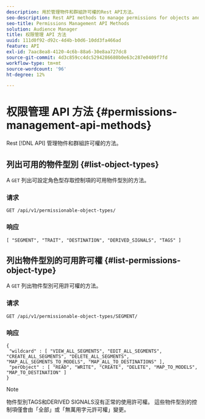 ```yaml
---
description: 用於管理物件和群組許可權的Rest API方法。
seo-description: Rest API methods to manage permissions for objects and groups.
seo-title: Permissions Management API Methods
solution: Audience Manager
title: 权限管理 API 方法
uuid: 111d0f92-d92c-4d4b-b0d6-10dd3fa466ad
feature: API
exl-id: 7aac8ea8-4120-4c6b-88a6-30e8aa727dc8
source-git-commit: 4d3c859cc4dc5294286680b0e63c287e0409f7fd
workflow-type: tm+mt
source-wordcount: '96'
ht-degree: 12%

---
```


# 权限管理 API 方法 {#permissions-management-api-methods}

Rest [!DNL API] 管理物件和群組許可權的方法。

<!-- c_rest_api_perm_man.xml -->

## 列出可用的物件型別 {#list-object-types}

A `GET` 列出可設定角色型存取控制項的可用物件型別的方法。

<!-- r_rest_api_perm_list.xml -->

### 请求

`GET /api/v1/permissionable-object-types/`

### 响应

```
[ "SEGMENT", "TRAIT", "DESTINATION", "DERIVED_SIGNALS", "TAGS" ]
```

## 列出物件型別的可用許可權 {#list-permissions-object-type}

A `GET` 列出物件型別可用許可權的方法。

<!-- r_rest_api_perm_list_perms.xml -->

### 请求

`GET /api/v1/permissionable-object-types/SEGMENT/`

### 响应

```
{ 
 "wildcard" : [ "VIEW_ALL_SEGMENTS", "EDIT_ALL_SEGMENTS", "CREATE_ALL_SEGMENTS", "DELETE_ALL_SEGMENTS", "MAP_ALL_SEGMENTS_TO_MODELS", "MAP_ALL_TO_DESTINATIONS" ], 
 "perObject" : [ "READ", "WRITE", "CREATE", "DELETE", "MAP_TO_MODELS", "MAP_TO_DESTINATION" ]
}
```

>[!NOTE]
>
>物件型別TAGS和DERIVED SIGNALS沒有正常的使用許可權。 這些物件型別的控制項僅會由「全部」或「無萬用字元許可權」變更。
